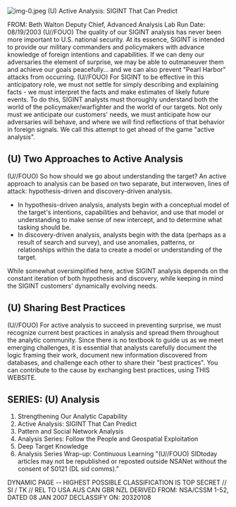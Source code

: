 ![img-0.jpeg](img-0.jpeg)
(U) Active Analysis: SIGINT That Can Predict

FROM: Beth Walton
Deputy Chief, Advanced Analysis Lab
Run Date: 08/19/2003
(U//FOUO) The quality of our SIGINT analysis has never been more important to U.S. national security. At its essence, SIGINT is intended to provide our military commanders and policymakers with advance knowledge of foreign intentions and capabilities. If we can deny our adversaries the element of surprise, we may be able to outmaneuver them and achieve our goals peacefully... and we can also prevent "Pearl Harbor" attacks from occurring.
(U//FOUO) For SIGINT to be effective in this anticipatory role, we must not settle for simply describing and explaining facts - we must interpret the facts and make estimates of likely future events. To do this, SIGINT analysts must thoroughly understand both the world of the policymaker/warfighter and the world of our targets. Not only must we anticipate our customers' needs, we must anticipate how our adversaries will behave, and where we will find reflections of that behavior in foreign signals. We call this attempt to get ahead of the game "active analysis".

## (U) Two Approaches to Active Analysis

(U//FOUO) So how should we go about understanding the target? An active approach to analysis can be based on two separate, but interwoven, lines of attack: hypothesis-driven and discovery-driven analysis.

- In hypothesis-driven analysis, analysts begin with a conceptual model of the target's intentions, capabilities and behavior, and use that model or understanding to make sense of new intercept, and to determine what tasking should be.
- In discovery-driven analysis, analysts begin with the data (perhaps as a result of search and survey), and use anomalies, patterns, or relationships within the data to create a model or understanding of the target.

While somewhat oversimplified here, active SIGINT analysis depends on the constant iteration of both hypothesis and discovery, while keeping in mind the SIGINT customers' dynamically evolving needs.

## (U) Sharing Best Practices

(U//FOUO) For active analysis to succeed in preventing surprise, we must recognize current best practices in analysis and spread them throughout the analytic community. Since there is no textbook to guide us as we meet emerging challenges, it is essential that analysts carefully document the logic framing their work, document new information discovered from databases, and challenge each other to share their "best practices". You can contribute to the cause by exchanging best practices, using THIS WEBSITE.

## SERIES: (U) Analysis

1. Strengthening Our Analytic Capability
2. Active Analysis: SIGINT That Can Predict
3. Pattern and Social Network Analysis
4. Analysis Series: Follow the People and Geospatial Exploitation
5. Deep Target Knowledge
6. Analysis Series Wrap-up: Continuous Learning
"(U//FOUO) SIDtoday articles may not be republished or reposted outside NSANet without the consent of S0121 (DL sid comms)."

DYNAMIC PAGE -- HIGHEST POSSIBLE CLASSIFICATION IS
TOP SECRET // SI / TK // REL TO USA AUS CAN GBR NZL
DERIVED FROM: NSA/CSSM 1-52, DATED 08 JAN 2007 DECLASSIFY ON: 20320108
